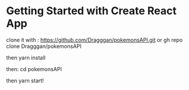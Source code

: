 ﻿# Getting Started with Create React App

clone it with : https://github.com/Dragggan/pokemonsAPI.git
or gh repo clone Dragggan/pokemonsAPI 

then yarn install

then: cd pokemonsAPI

then yarn start! 

